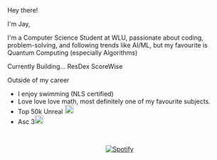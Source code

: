 Hey there!

I'm Jay, 

I'm a Computer Science Student at WLU, passionate about coding, problem-solving, and following trends like AI/ML, but my favourite is Quantum Computing (especially Algorithms)

Currently Building...
ResDex
ScoreWise

Outside of my career
- I enjoy swimming (NLS certified)
- Love love love math, most definitely one of my favourite subjects.
- Top 50k Unreal <img src="https://upload.wikimedia.org/wikipedia/en/thumb/0/09/Fortnite_cover.jpg/64px-Fortnite_cover.jpg" width="20" />
- Asc 3<img src="https://upload.wikimedia.org/wikipedia/en/thumb/0/05/Valorant_logo_-_pink_color_version.svg/1200px-Valorant_logo_-_pink_color_version.svg.png" width="20" />



&nbsp;<div align="center">
 [![Spotify](https://spotify-playing-cz99.vercel.app/api/spotify)](https://open.spotify.com/user/pateljy06)

</div>
